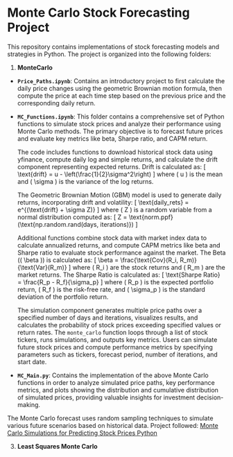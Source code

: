 # Monte Carlo Stock Forecasting Project

This repository contains implementations of stock forecasting models and strategies in Python. The project is organized into the following folders:

1. **MonteCarlo**

- **`Price_Paths.ipynb`**: Contains an introductory project to first calculate the daily price changes using the geometric Brownian motion formula, then compute the price at each time step based on the previous price and the corresponding daily return.

- **`MC_Functions.ipynb`**: This folder contains a comprehensive set of Python functions to simulate stock prices and analyze their performance using Monte Carlo methods. The primary objective is to forecast future prices and evaluate key metrics like beta, Sharpe ratio, and CAPM return.

  The code includes functions to download historical stock data using yfinance, compute daily log and simple returns, and calculate the drift component representing expected returns. Drift is calculated as:
  \[
  \text{drift} = u - \left(\frac{1}{2}\sigma^2\right)
  \]
  where \( u \) is the mean and \( \sigma \) is the variance of the log returns.

  The Geometric Brownian Motion (GBM) model is used to generate daily returns, incorporating drift and volatility:
  \[
  \text{daily\_rets} = e^{(\text{drift} + \sigma Z)}
  \]
  where \( Z \) is a random variable from a normal distribution computed as:
  \[
  Z = \text{norm.ppf}(\text{np.random.rand(days, iterations)})
  \]

  Additional functions combine stock data with market index data to calculate annualized returns, and compute CAPM metrics like beta and Sharpe ratio to evaluate stock performance against the market. The Beta (\( \beta \)) is calculated as:
  \[
  \beta = \frac{\text{Cov}(R_i, R_m)}{\text{Var}(R_m)}
  \]
  where \( R_i \) are the stock returns and \( R_m \) are the market returns. The Sharpe Ratio is calculated as:
  \[
  \text{Sharpe Ratio} = \frac{R_p - R_f}{\sigma_p}
  \]
  where \( R_p \) is the expected portfolio return, \( R_f \) is the risk-free rate, and \( \sigma_p \) is the standard deviation of the portfolio return.

  The simulation component generates multiple price paths over a specified number of days and iterations, visualizes results, and calculates the probability of stock prices exceeding specified values or return rates. The `monte_carlo` function loops through a list of stock tickers, runs simulations, and outputs key metrics. Users can simulate future stock prices and compute performance metrics by specifying parameters such as tickers, forecast period, number of iterations, and start date.

- **`MC_Main.py`**: Contains the implementation of the above Monte Carlo functions in order to analyze simulated price paths, key performance metrics, and plots showing the distribution and cumulative distribution of simulated prices, providing valuable insights for investment decision-making.

The Monte Carlo forecast uses random sampling techniques to simulate various future scenarios based on historical data. Project followed: [Monte Carlo Simulations for Predicting Stock Prices Python](https://medium.com/analytics-vidhya/monte-carlo-simulations-for-predicting-stock-prices-python-a64f53585662)

3. **Least Squares Monte Carlo**
